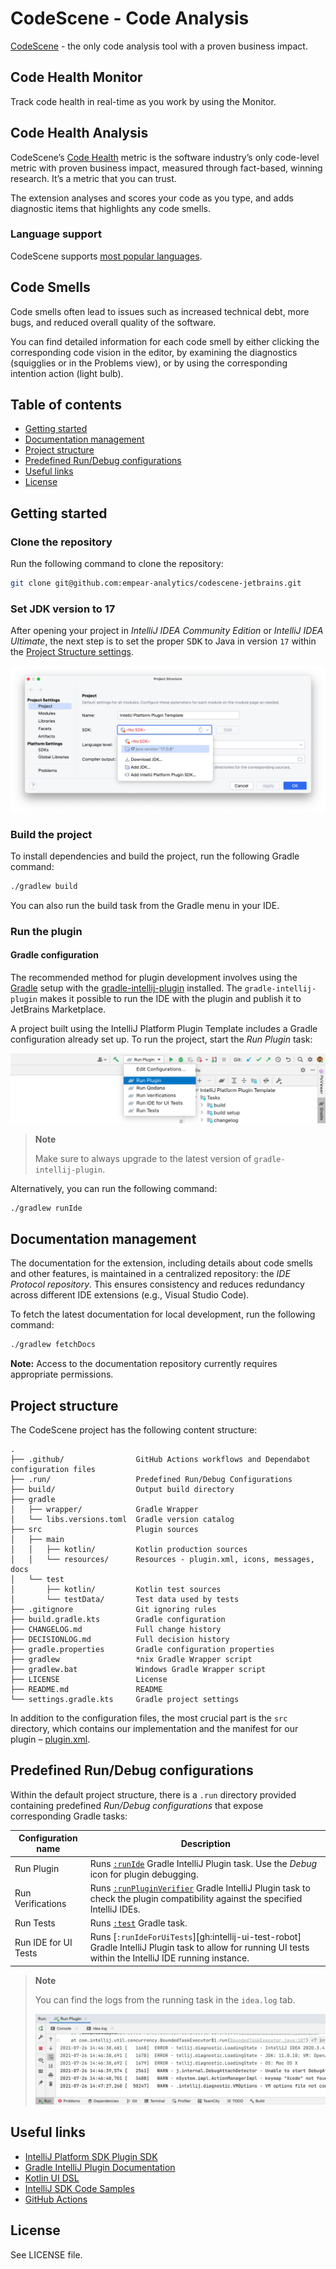 # CodeScene - Code Analysis

<!-- Plugin description -->
[CodeScene](http://www.codescene.com) - the only code analysis tool with a proven business impact.

## Code Health Monitor

Track code health in real-time as you work by using the Monitor.

## Code Health Analysis

CodeScene’s [Code Health](https://codescene.io/docs/guides/technical/code-health.html) metric is the software industry’s
only code-level metric with proven business impact, measured through fact-based, winning research. It’s a metric that
you can trust.

The extension analyses and scores your code as you type, and adds diagnostic items that highlights
any code smells.

### Language support

CodeScene
supports [most popular languages](https://codescene.io/docs/usage/language-support.html#supported-programming-languages).

## Code Smells

Code smells often lead to issues such as increased technical debt, more bugs, and reduced overall quality of the
software.

You can find detailed information for each code smell by either clicking the corresponding code vision in the editor, by
examining the diagnostics (squigglies or in the Problems view), or by using the corresponding intention action (light
bulb).
<!-- Plugin description end -->

## Table of contents

- [Getting started](#getting-started)
- [Documentation management](#documentation-management)
- [Project structure](#project-structure)
- [Predefined Run/Debug configurations](#predefined-rundebug-configurations)
- [Useful links](#useful-links)
- [License](#license)

## Getting started

### Clone the repository

Run the following command to clone the repository:

```bash
git clone git@github.com:empear-analytics/codescene-jetbrains.git
```

### Set JDK version to 17

After opening your project in *IntelliJ IDEA Community Edition* or *IntelliJ IDEA Ultimate*, the next step is to set the
proper <kbd>SDK</kbd> to Java in version `17` within the [Project Structure settings][docs:project-structure-settings].

![Project Structure — SDK][file:project-structure-sdk.png]

### Build the project

To install dependencies and build the project, run the following Gradle command:

```bash
./gradlew build
```

You can also run the build task from the Gradle menu in your IDE.

### Run the plugin

#### Gradle configuration

The recommended method for plugin development involves using the [Gradle][gradle] setup with
the [gradle-intellij-plugin][gh:gradle-intellij-plugin] installed.
The `gradle-intellij-plugin` makes it possible to run the IDE with the plugin and publish it to JetBrains Marketplace.

A project built using the IntelliJ Platform Plugin Template includes a Gradle configuration already set up. To run the
project, start the *Run Plugin* task:

![Run/Debug configurations][file:run-debug-configurations.png]

> **Note**
>
> Make sure to always upgrade to the latest version of `gradle-intellij-plugin`.

Alternatively, you can run the following command:

```bash
./gradlew runIde
```

## Documentation management

The documentation for the extension, including details about code smells and other features, is maintained in a
centralized repository: the *IDE Protocol repository*. This ensures consistency and reduces redundancy across different
IDE extensions (e.g., Visual Studio Code).

To fetch the latest documentation for local development, run the following command:

```bash
./gradlew fetchDocs
```

**Note:** Access to the documentation repository currently requires appropriate permissions.

## Project structure

The CodeScene project has the following content structure:

```
.
├── .github/                GitHub Actions workflows and Dependabot configuration files
├── .run/                   Predefined Run/Debug Configurations
├── build/                  Output build directory
├── gradle
│   ├── wrapper/            Gradle Wrapper
│   └── libs.versions.toml  Gradle version catalog
├── src                     Plugin sources
│   ├── main
│   │   ├── kotlin/         Kotlin production sources
│   │   └── resources/      Resources - plugin.xml, icons, messages, docs
│   └── test
│       ├── kotlin/         Kotlin test sources
│       └── testData/       Test data used by tests
├── .gitignore              Git ignoring rules
├── build.gradle.kts        Gradle configuration
├── CHANGELOG.md            Full change history
├── DECISIONLOG.md          Full decision history
├── gradle.properties       Gradle configuration properties
├── gradlew                 *nix Gradle Wrapper script
├── gradlew.bat             Windows Gradle Wrapper script
├── LICENSE                 License
├── README.md               README
└── settings.gradle.kts     Gradle project settings
```

In addition to the configuration files, the most crucial part is the `src` directory, which contains our implementation
and the manifest for our plugin – [plugin.xml][file:plugin.xml].

## Predefined Run/Debug configurations

Within the default project structure, there is a `.run` directory provided containing predefined *Run/Debug
configurations* that expose corresponding Gradle tasks:

| Configuration name   | Description                                                                                                                                                                 |
|----------------------|-----------------------------------------------------------------------------------------------------------------------------------------------------------------------------|
| Run Plugin           | Runs [`:runIde`][gh:gradle-intellij-plugin-runIde] Gradle IntelliJ Plugin task. Use the *Debug* icon for plugin debugging.                                                  |
| Run Verifications    | Runs [`:runPluginVerifier`][gh:gradle-intellij-plugin-runPluginVerifier] Gradle IntelliJ Plugin task to check the plugin compatibility against the specified IntelliJ IDEs. |
| Run Tests            | Runs [`:test`][gradle:lifecycle-tasks] Gradle task.                                                                                                                         |
| Run IDE for UI Tests | Runs [`:runIdeForUiTests`][gh:intellij-ui-test-robot] Gradle IntelliJ Plugin task to allow for running UI tests within the IntelliJ IDE running instance.                   |

> **Note**
>
> You can find the logs from the running task in the `idea.log` tab.
>
> ![Run/Debug configuration logs][file:run-logs.png]

## Useful links

- [IntelliJ Platform SDK Plugin SDK][docs]
- [Gradle IntelliJ Plugin Documentation][gh:gradle-intellij-plugin-docs]
- [Kotlin UI DSL][docs:kotlin-ui-dsl]
- [IntelliJ SDK Code Samples][gh:code-samples]
- [GitHub Actions][gh:actions]

## License

See LICENSE file.

[docs]: https://plugins.jetbrains.com/docs/intellij?from=IJPluginTemplate

[docs:kotlin-ui-dsl]: https://plugins.jetbrains.com/docs/intellij/kotlin-ui-dsl-version-2.html?from=IJPluginTemplate

[docs:project-structure-settings]: https://www.jetbrains.com/help/idea/project-settings-and-structure.html

[file:project-structure-sdk.png]: ./.github/readme/project-structure-sdk.png

[file:plugin.xml]: ./src/main/resources/META-INF/plugin.xml

[file:run-debug-configurations.png]: ./.github/readme/run-debug-configurations.png

[file:run-logs.png]: ./.github/readme/run-logs.png

[gh:actions]: https://help.github.com/en/actions

[gh:code-samples]: https://github.com/JetBrains/intellij-sdk-code-samples

[gh:gradle-intellij-plugin]: https://github.com/JetBrains/gradle-intellij-plugin

[gh:gradle-intellij-plugin-docs]: https://plugins.jetbrains.com/docs/intellij/tools-gradle-intellij-plugin.html

[gh:gradle-intellij-plugin-runIde]: https://plugins.jetbrains.com/docs/intellij/tools-gradle-intellij-plugin.html#tasks-runide

[gh:gradle-intellij-plugin-runPluginVerifier]: https://plugins.jetbrains.com/docs/intellij/tools-gradle-intellij-plugin.html#tasks-runpluginverifier

[gradle]: https://gradle.org

[gradle:lifecycle-tasks]: https://docs.gradle.org/current/userguide/java_plugin.html#lifecycle_tasks